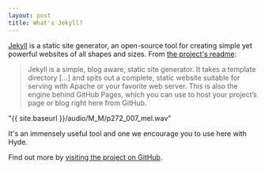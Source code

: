 ```yaml
---
layout: post
title: What's Jekyll?
---
```


[Jekyll](http://jekyllrb.com) is a static site generator, an open-source tool for creating simple yet powerful websites of all shapes and sizes. From [the project's readme](https://github.com/mojombo/jekyll/blob/master/README.markdown):

  > Jekyll is a simple, blog aware, static site generator. It takes a template directory [...] and spits out a complete, static website suitable for serving with Apache or your favorite web server. This is also the engine behind GitHub Pages, which you can use to host your project’s page or blog right here from GitHub.


<p>"{{ site.baseurl }}/audio/M_M/p272_007_mel.wav"</p>

It's an immensely useful tool and one we encourage you to use here with Hyde.

Find out more by [visiting the project on GitHub](https://github.com/mojombo/jekyll).